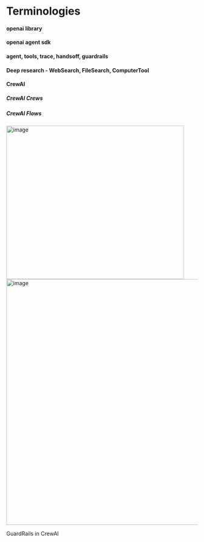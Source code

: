 # Terminologies
#### openai library
#### openai agent sdk
#### agent, tools, trace, handsoff, guardrails
#### Deep research - WebSearch, FileSearch, ComputerTool
#### CrewAI
##### CrewAI Crews
##### CrewAI Flows
<img width="468" height="403" alt="image" src="https://github.com/user-attachments/assets/7b50fda3-d763-4499-a35f-fe2f75e2c0ba" />

<img width="703" height="646" alt="image" src="https://github.com/user-attachments/assets/8afce076-1c54-47d2-940f-2a987f6ca524" />

GuardRails in CrewAI
